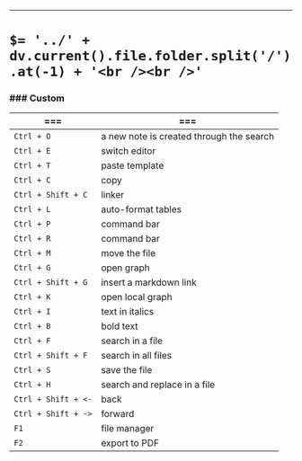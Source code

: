 ----
# `$= '../' + dv.current().file.folder.split('/').at(-1) + '<br /><br />'`

### ### Custom

| ===                 | ===                                      |
| ------------------- | ---------------------------------------- |
| `Ctrl + O`          | a new note is created through the search |
| `Ctrl + E`          | switch editor                            |
| `Ctrl + T`          | paste template                           |
| `Ctrl + C`          | copy                                     |
| `Ctrl + Shift + C`  | linker                                   |
| `Ctrl + L`          | auto-format tables                       |
| `Ctrl + P`          | command bar                              |
| `Ctrl + R`          | command bar                              |
| `Ctrl + M`          | move the file                            |
| `Ctrl + G`          | open graph                               |
| `Ctrl + Shift + G`  | insert a markdown link                   |
| `Ctrl + K`          | open local graph                         |
| `Ctrl + I`          | text in italics                          |
| `Ctrl + B`          | bold text                                |
| `Ctrl + F`          | search in a file                         |
| `Ctrl + Shift + F`  | search in all files                      |
| `Ctrl + S`          | save the file                            |
| `Ctrl + H`          | search and replace in a file             |
| `Ctrl + Shift + <-` | back                                     |
| `Ctrl + Shift + ->` | forward                                  |
| `F1`                | file manager                             |
| `F2`                | export to PDF                            |
